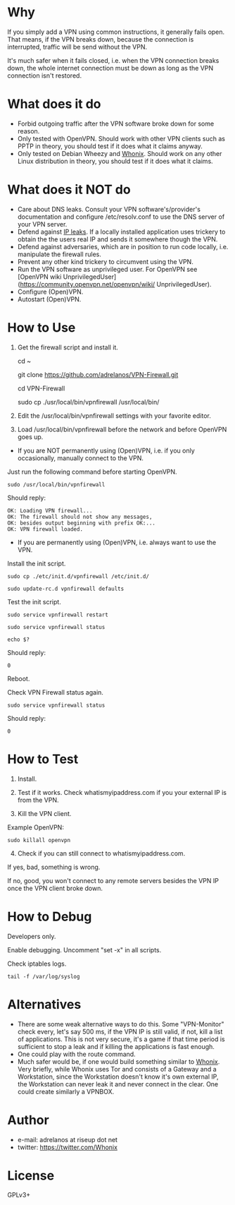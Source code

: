# Why
If you simply add a VPN using common instructions, it generally fails open. That means, if the VPN breaks down, because the connection is interrupted, traffic will be send without the VPN.

It's much safer when it fails closed, i.e. when the VPN connection breaks down, the whole internet connection must be down as long as the VPN connection isn't restored.

# What does it do

* Forbid outgoing traffic after the VPN software broke down for some reason.
* Only tested with OpenVPN. Should work with other VPN clients such as PPTP in theory, you should test if it does what it claims anyway.
* Only tested on Debian Wheezy and [Whonix](https://github.com/adrelanos/Whonix). Should work on any other Linux distribution in theory, you should test if it does what it claims.

# What does it NOT do

* Care about DNS leaks. Consult your VPN software's/provider's documentation and
configure /etc/resolv.conf to use the DNS server of your VPN server.
* Defend against
[IP leaks](https://blog.torproject.org/blog/bittorrent-over-tor-isnt-good-idea).
If a locally installed application uses trickery to obtain the the users real
IP and sends it somewhere though the VPN.
* Defend against adversaries, which are in position to run code locally, i.e.
manipulate the firewall rules.
* Prevent any other kind trickery to circumvent using the VPN.
* Run the VPN software as unprivileged user. For OpenVPN see
[OpenVPN wiki UnprivilegedUser](https://community.openvpn.net/openvpn/wiki/
UnprivilegedUser).
* Configure (Open)VPN.
* Autostart (Open)VPN.

# How to Use
1) Get the firewall script and install it.

    cd ~

    git clone https://github.com/adrelanos/VPN-Firewall.git
    
    cd VPN-Firewall
    
    sudo cp ./usr/local/bin/vpnfirewall /usr/local/bin/
    
2) Edit the /usr/local/bin/vpnfirewall settings with your favorite editor. 

3) Load /usr/local/bin/vpnfirewall before the network and before OpenVPN goes up.

* If you are NOT permanently using (Open)VPN, i.e. if you only occasionally, manually connect to the VPN.

Just run the following command before starting OpenVPN.

    sudo /usr/local/bin/vpnfirewall

Should reply:

    OK: Loading VPN firewall...
    OK: The firewall should not show any messages,
    OK: besides output beginning with prefix OK:...
    OK: VPN firewall loaded.

* If you are permanently using (Open)VPN, i.e. always want to use the VPN.

Install the init script.

    sudo cp ./etc/init.d/vpnfirewall /etc/init.d/

    sudo update-rc.d vpnfirewall defaults
    
Test the init script.    
    
    sudo service vpnfirewall restart
    
    sudo service vpnfirewall status

    echo $?

Should reply:

    0

Reboot.

Check VPN Firewall status again.

    sudo service vpnfirewall status
    
Should reply:

    0

# How to Test

1) Install.

2) Test if it works. Check whatismyipaddress.com if you your external IP is from the VPN.

3) Kill the VPN client.

Example OpenVPN:

    sudo killall openvpn
    
4) Check if you can still connect to whatismyipaddress.com.

If yes, bad, something is wrong.

If no, good, you won't connect to any remote servers besides the VPN IP once the VPN client broke down.

# How to Debug

Developers only.

Enable debugging. Uncomment "set -x" in all scripts.

Check iptables logs.

    tail -f /var/log/syslog

# Alternatives

* There are some weak alternative ways to do this. Some "VPN-Monitor" check every, let's say 500 ms, if the VPN IP is still valid, if not, kill a list of applications. This is not very secure, it's a game if that time period is sufficient to stop a leak and if killing the applications is fast enough.
* One could play with the route command.
* Much safer would be, if one would build something similar to [Whonix](https://github.com/adrelanos/Whonix). Very briefly, while Whonix uses Tor and consists of a Gateway and a Workstation, since the Workstation doesn't know it's own external IP, the Workstation can never leak it and never connect in the clear. One could create similarly a VPNBOX.

# Author

* e-mail: adrelanos at riseup dot net
* twitter: https://twitter.com/Whonix

# License

GPLv3+
